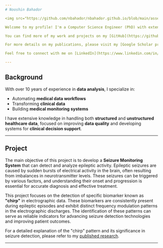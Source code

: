 ```yaml
---
# Nooshin Bahador

<img src="https://github.com/nbahador/nbahador.github.io/blob/main/assets/img/image.jpg?raw=true" width="150" alt="Nooshin Bahador Logo"/>

Welcome to my profile! I'm a Computer Science Engineer (PhD) with extensive experience in data analysis, especially in the healthcare industry.

You can find more of my work and projects on my [GitHub](https://github.com/nbahador).  

For more details on my publications, please visit my [Google Scholar profile](https://scholar.google.com/citations?hl=en&user=8TGM83oAAAAJ&view_op=list_works).

Feel free to connect with me on [LinkedIn](https://www.linkedin.com/in/nooshin-b-30348950/).

---
```


## Background

With over 10 years of experience in **data analysis**, I specialize in:

- Automating **medical data workflows**
- Transforming **clinical data**
- Building **medical monitoring systems**

I have extensive knowledge in handling both **structured** and **unstructured healthcare data**, focused on improving **data quality** and developing systems for **clinical decision support**.

---

## Project

The main objective of this project is to develop a **Seizure Monitoring System** that can detect and analyze epileptic activity. Epileptic seizures are caused by sudden bursts of electrical activity in the brain, often resulting from imbalances in neurotransmitter levels. These seizures can be triggered by various factors, and understanding their onset and progression is essential for accurate diagnosis and effective treatment.
 
This project focuses on the detection of specific biomarker known as **"chirp"** in electrographic data. These biomarkers are consistently present during epileptic episodes and exhibit distinct frequency modulation patterns in the electrographic discharges. The identification of these patterns can serve as reliable indicators for advancing seizure detection technologies and improving patient outcomes.

For a detailed explanation of the "chirp" pattern and its significance in seizure detection, please refer to my [published research](https://www.biorxiv.org/content/biorxiv/early/2024/10/29/2024.10.29.620811.full.pdf).

---
